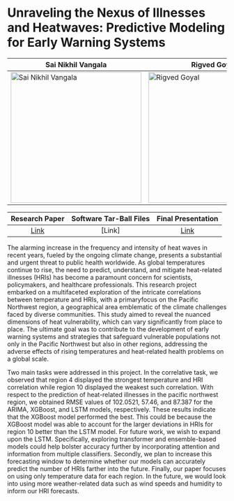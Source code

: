 # Unraveling the Nexus of Illnesses and Heatwaves: Predictive Modeling for Early Warning Systems

| Sai Nikhil Vangala         | Rigved Goyal        | Suchet Sapre  |
| ------------ | ------------- | ------------------ | 
| <img src="/CSE-8803-EPI-Project/SRC/WebPage_items/Nikhil.png" alt="Sai Nikhil Vangala" width="300"/> | <img src="/CSE-8803-EPI-Project/SRC/WebPage_items/Rigved.jpeg" alt="Rigved Goyal" width="300"/>    | <img src="/CSE-8803-EPI-Project/SRC/WebPage_items/Suchet.jpeg" alt="Suchet Sapre" width="300"/> | 

| Research Paper | Software Tar-Ball Files | Final Presentation |
| :------------: | :-------------: | :------------------: |
| [Link](https://drive.google.com/file/d/1Qtlmx4xGowvhPmKufNOclSQtN9B4qDiK/view?usp=sharing) | [Link] | [Link](https://drive.google.com/file/d/1kBu6GmnnIw3cpwwhmtaXdV2uty25wEB8/view?usp=sharing) |

The alarming increase in the frequency and intensity of heat waves in recent years, fueled by the ongoing climate change, presents a substantial and urgent threat to public health worldwide. As global temperatures continue to rise, the need to predict, understand, and mitigate heat-related illnesses (HRIs) has become a paramount concern for scientists, policymakers, and healthcare professionals. This research project embarked on a multifaceted exploration of the intricate correlations between temperature and HRIs, with a primaryfocus on the Pacific Northwest region, a geographical area emblematic of the climate challenges faced by diverse communities. This study aimed to reveal the nuanced dimensions of heat vulnerability, which can vary significantly from place to place. The ultimate goal was to contribute to the development of early warning systems and strategies that safeguard vulnerable populations not only in the Pacific Northwest but also in other regions, addressing the adverse effects of rising temperatures and heat-related health problems on a global scale.

Two main tasks were addressed in this project. In the correlative task, we observed that region 4 displayed the strongest temperature and HRI correlation while region 10 displayed the weakest such correlation. With respect to the prediction of heat-related illnesses in the pacific northwest region, we obtained RMSE values of 102.0521, 57.46, and 87.387 for the ARIMA, XGBoost, and LSTM models, respectively. These results indicate that the XGBoost model performed the best. This could be because the XGBoost model was able to account for the larger deviations in HRIs for region 10 better than the LSTM model. For future work, we wish to expand upon the LSTM. Specifically, exploring transformer and ensemble-based models could help bolster accuracy further by incorporating attention and information from multiple classifiers. Secondly, we plan to increase this forecasting window to determine whether our models can accurately predict the number of HRIs farther into the future. Finally, our paper focuses on using only temperature data for each region. In the future, we would look into using more weather-related data such as wind speeds and humidity to inform our HRI forecasts. 
